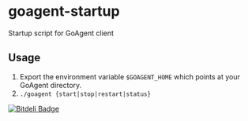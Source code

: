 goagent-startup
===============

Startup script for GoAgent client

Usage
-----
1. Export the environment variable `$GOAGENT_HOME` which points at your GoAgent directory.
2. `./goagent {start|stop|restart|status}`


[![Bitdeli Badge](https://d2weczhvl823v0.cloudfront.net/predatorray/goagent-startup/trend.png)](https://bitdeli.com/free "Bitdeli Badge")

